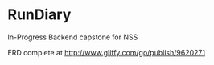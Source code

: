 # RunDiary
In-Progress Backend capstone for NSS

ERD complete at http://www.gliffy.com/go/publish/9620271
